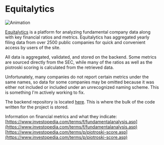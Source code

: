 # Equitalytics
![Animation](https://github.com/user-attachments/assets/ac1dbcc3-809a-4a14-9019-0a7f4c57261d)

[Equitalytics](https://www.equitalytics.com) is a platform for analyzing fundamental company data along with key financial ratios and metrics. Equitalytics has aggregated yearly filing data from over 2500 public companies for quick and convenient access by users of the site.

All data is aggregated, validated, and stored on the backend. Some metrics are sourced directly from the SEC, while many of the ratios as well as the piotroski scoring is calculated from the retrieved data.

Unfortunately, many companies do not report certain metrics under the same names, so data for some companies may be omitted because it was either not included or included under an unrecognized naming scheme. This is something I'm actively working to fix.

The backend repository is located [here](https://github.com/mattrmcg/equitalytics-backend). This is where the bulk of the code written for the project is stored.

Information on financial metrics and what they indicate: \
[https://www.investopedia.com/terms/f/fundamentalanalysis.asp](https://www.investopedia.com/terms/f/fundamentalanalysis.asp)
[https://www.investopedia.com/terms/p/piotroski-score.asp](https://www.investopedia.com/terms/p/piotroski-score.asp)
